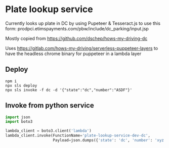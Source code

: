# Plate lookup service

Currently looks up plate in DC by using Pupeteer & Tesseract.js to use this form:
prodpci.etimspayments.com/pbw/include/dc_parking/input.jsp

Mostly copied from https://github.com/dschep/hows-my-driving-dc

Uses https://gitlab.com/hows-my-driving/serverless-puppeteer-layers
to have the headless chrome binary for puppeteer in a lambda layer

## Deploy
```
npm i
npx sls deploy
npx sls invoke -f dc -d '{"state":"dc","number":"ASDF"}'
```

## Invoke from python service
```python
import json
import boto3

lambda_client = boto3.client('lambda')
lambda_client.invoke(FunctionName='plate-lookup-service-dev-dc',
                     Payload=json.dumps({'state': 'dc', 'number': 'xyz'}))
```